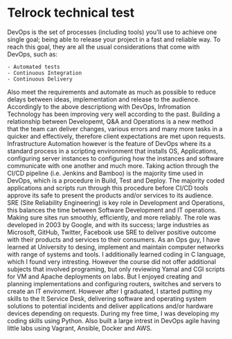 # Telrock technical test

DevOps is the set of processes (including tools) you'll use to achieve one single goal; being able to release your project in a fast and reliable way. To reach this goal, they are all the usual considerations that come with DevOps, such as:

	- Automated tests
	- Continuous Integration
	- Continuous Delivery
	
Also meet the requirements and automate as much as possible to reduce delays between ideas, implementation and release to the audience. 
Accordingly to the above descriptiong with DevOps, Infromation Technology has been improving very well according to the past. Building a relationship between Developemt, Q&A and Operations is a new method that the team can deliver changes, various errors and many more tasks in a quicker and effectively, therefore client expectations are met upon requests. 
Infrastructure Automation however is the feature of DevOps where its a standard process in a scripting environment that installs OS, Applications, configuring server instances to configuring how the instances and software communicate with one another and much more. 
Taking action through the CI/CD pipeline (i.e. Jenkins and Bamboo) is the majority time used in DevOps, which is a procedure in Build, Test and Deploy. The majority coded applications and scripts run through this procedure before CI/CD tools approve its safe to present the products and/or services to its audience. 
SRE (Site Reliability Engineering) is key role in Development and Operations, this balances the time between Software Development and IT operations. Making sure sites run smoothly, efficiently, and more reliably. The role was developed in 2003 by Google, and with its success; large industries as Microsoft, GitHub, Twitter, Facebook use SRE to deliver positive outcome with their products and services to their consumers. 
As an Ops guy, I have learned at University to desing, implement and maintain computer networks with range of systems and tools. I additionally learned coding in C language, which I found very intresting. However the course did not offer additional subjects that involved programing, but only reviewing Yamal and CGI scripts for VM and Apache deployments on labs. But I enjoyed creating and planning implementations and configuring routers, switches and servers to create an IT enviroment. However after I graduated, I started putting my skills to the It Service Desk, delivering software and operating system solutions to potential incidents and deliver applications and/or hardware devices depending on requests. During my free time, I was developing my coding skills using Python. Also built a large intrest in DevOps agile having little labs using Vagrant, Ansible, Docker and AWS.
